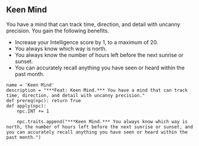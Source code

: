 ## Keen Mind
You have a mind that can track time, direction, and detail with uncanny precision. You gain the following benefits.

* Increase your Intelligence score by 1, to a maximum of 20.
* You always know which way is north.
* You always know the number of hours left before the next sunrise or sunset.
* You can accurately recall anything you have seen or heard within the past month.

```
name = 'Keen Mind'
description = "***Feat: Keen Mind.*** You have a mind that can track time, direction, and detail with uncanny precision."
def prereq(npc): return True
def apply(npc):
    npc.INT += 1

    npc.traits.append("***Keen Mind.*** You always know which way is north, the number of hours left before the next sunrise or sunset, and you can accurately recall anything you have seen or heard within the past month.")
```
